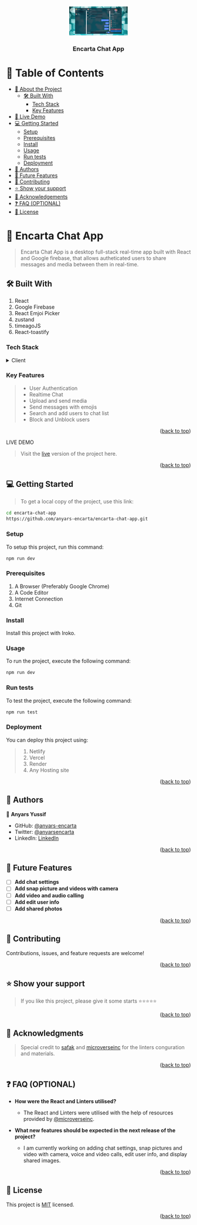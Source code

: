 <a name="readme-top"></a>

<div align="center">

 <!-- LOGO -->

  <img src="./public/appImage.png" alt="logo" width="160"  height="auto" />
  <br/>

<!-- MAIN HEADING -->

  <h3><b>Encarta Chat App</b></h3>

</div>

<!-- TABLE OF CONTENTS -->
# 📗 Table of Contents

- [📖 About the Project](#about-project)
  - [🛠 Built With](#built-with)
    - [Tech Stack](#tech-stack)
    - [Key Features](#key-features)
- [🚀 Live Demo](#live-demo)
- [💻 Getting Started](#getting-started)
  - [Setup](#setup)
  - [Prerequisites](#prerequisites)
  - [Install](#install)
  - [Usage](#usage)
  - [Run tests](#run-tests)
  - [Deployment](#deployment)
- [👥 Authors](#authors)
- [🔭 Future Features](#future-features)
- [🤝 Contributing](#contributing)
- [⭐️ Show your support](#support)
- [🙏 Acknowledgements](#acknowledgements)
- [❓ FAQ (OPTIONAL)](#faq)
- [📝 License](#license)

<!-- INTRO -->
# 📖 Encarta Chat App<a name="about-project"></a>

> Encarta Chat App is a desktop full-stack real-time app built with React and Google firebase, that allows autheticated users to share messages and media between them in real-time.

## 🛠 Built With <a name="built-with"></a>
1. React
2. Google Firebase
3. React Emjoi Picker
4. zustand
5. timeagoJS
6. React-toastify

### Tech Stack <a name="tech-stack"></a>

<details>
  <summary>Client</summary>
  <ul>
    <li><a href="https://reactjs.org/">React</a></li>
    <li><a href="https://console.firebase.google.com/">Google Firebase</a></li>
    <li><a href="https://www.npmjs.com/package/emoji-picker-react/">React Emjoi Picker</a></li>
    <li><a href="https://docs.pmnd.rs/zustand/getting-started/introduction/">Zustand</a></li>
    <li><a href="https://github.com/hustcc/timeago.js/">Timeago JS</a></li>
    <li><a href="https://fkhadra.github.io/react-toastify/introduction/">React-toastify</a></li>
  </ul>
</details>

<!-- Features -->

### Key Features <a name="key-features"></a>

> - User Authentication
> - Realtime Chat
> - Upload and send media
> - Send messages with emojis
> - Search and add users to chat list
> - Block and Unblock users

<p align="right">(<a href="#readme-top">back to top</a>)</p>

<!-- LIVE DEMO -->

LIVE DEMO

> Visit the [live](https://encarta-zoom-clone.vercel.app/) version of the project here.

<p align="right">(<a href="#readme-top">back to top</a>)</p>

<!-- GETTING STARTED -->

## 💻 Getting Started <a name="getting-started"></a>

> To get a local copy of the project, use this link:
> 
```sh
cd encarta-chat-app
https://github.com/anyars-encarta/encarta-chat-app.git
```

<!-- SETUP -->
### Setup

To setup this project, run this command:

```sh
npm run dev
```
### Prerequisites

1. A Browser (Preferably Google Chrome)
2. A Code Editor
3. Internet Connection
4. Git

<!-- INSTALL -->
### Install

Install this project with Iroko.

### Usage

To run the project, execute the following command:

```sh
npm run dev
```
### Run tests
To test the project, execute the following command:
```sh
npm run test
```
### Deployment

You can deploy this project using:
> 1. Netlify
> 2. Vercel
> 3. Render
> 4. Any Hosting site

<p align="right">(<a href="#readme-top">back to top</a>)</p>

<!-- AUTHORS -->
## 👥 Authors <a name="authors"></a>

👤 **Anyars Yussif**

- GitHub: [@anyars-encarta](https://github.com/anyars-encarta)
- Twitter: [@anyarsencarta](https://twitter.com/anyarsencarta)
- LinkedIn: [LinkedIn](https://www.linkedin.com/in/anyars-yussif/)


<p align="right">(<a href="#readme-top">back to top</a>)</p>

## 🔭 Future Features <a name="future-features"></a>

- [ ] **Add chat settings**
- [ ] **Add snap picture and videos with camera**
- [ ] **Add video and audio calling**
- [ ] **Add edit user info**
- [ ] **Add shared photos**

<p align="right">(<a href="#readme-top">back to top</a>)</p>

<!-- CONTRIBUTION -->
## 🤝 Contributing <a name="contributing"></a>

Contributions, issues, and feature requests are welcome!

<p align="right">(<a href="#readme-top">back to top</a>)</p>

<!--SUPPORT -->

## ⭐️ Show your support <a name="support"></a>

> If you like this project, please give it some starts ⭐️⭐️⭐️⭐️⭐️

<p align="right">(<a href="#readme-top">back to top</a>)</p>

<!-- ACKNOWLEDGEMENTS -->
## 🙏 Acknowledgments <a name="acknowledgements"></a>

> Special credit to [safak](https://github.com/safak) and [microverseinc](https://github.com/microverseinc) for the linters conguration and materials.

<p align="right">(<a href="#readme-top">back to top</a>)</p>

<!-- FAQS -->
## ❓ FAQ (OPTIONAL) <a name="faq"></a>

- **How were the React and Linters utilised?**

  - The React and Linters were utilised with the help of resources provided by [@microverseinc](https://github.com/microverseinc).

- **What new features should be expected in the next release of the project?**

  - I am currently working on adding chat settings, snap pictures and video with camera, voice and video calls, edit user info, and display shared images.

<p align="right">(<a href="#readme-top">back to top</a>)</p>

<!-- LICENSE -->

## 📝 License <a name="license"></a>

This project is [MIT](./LICENSE) licensed.

<p align="right">(<a href="#readme-top">back to top</a>)</p>
